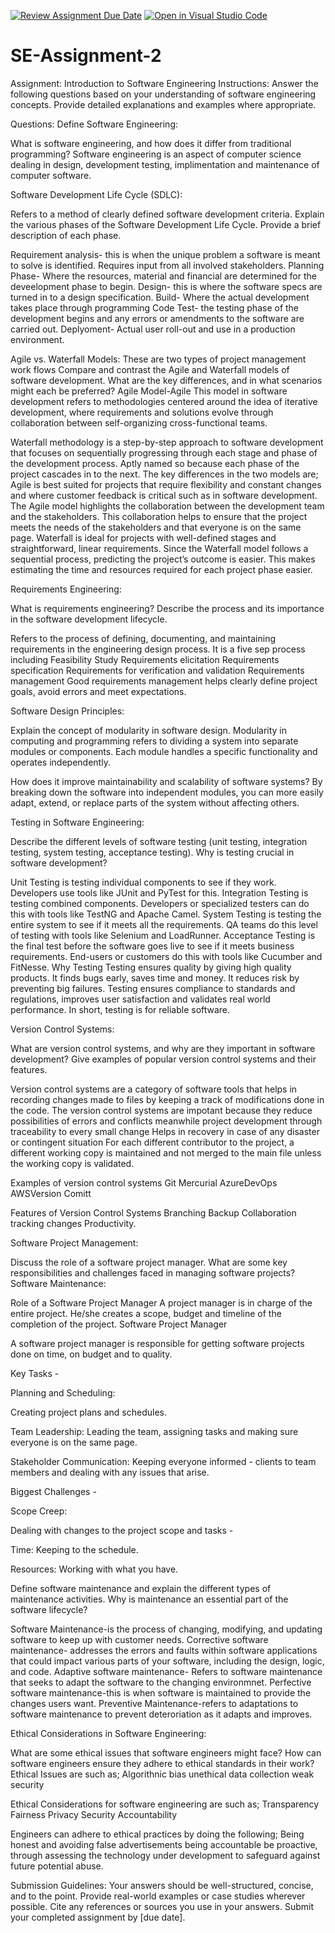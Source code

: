 [![Review Assignment Due Date](https://classroom.github.com/assets/deadline-readme-button-24ddc0f5d75046c5622901739e7c5dd533143b0c8e959d652212380cedb1ea36.svg)](https://classroom.github.com/a/-ucQIGTc)
[![Open in Visual Studio Code](https://classroom.github.com/assets/open-in-vscode-718a45dd9cf7e7f842a935f5ebbe5719a5e09af4491e668f4dbf3b35d5cca122.svg)](https://classroom.github.com/online_ide?assignment_repo_id=15198626&assignment_repo_type=AssignmentRepo)
# SE-Assignment-2
Assignment: Introduction to Software Engineering
Instructions:
Answer the following questions based on your understanding of software engineering concepts. Provide detailed explanations and examples where appropriate.

Questions:
Define Software Engineering:

What is software engineering, and how does it differ from traditional programming?
Software engineering is an aspect of computer science dealing in design, development testing, implimentation and maintenance of computer software.

Software Development Life Cycle (SDLC):

Refers to a method of clearly defined software development criteria.
Explain the various phases of the Software Development Life Cycle. Provide a brief description of each phase.

Requirement analysis- this is when the unique problem a software is meant to solve is identified. Requires input from all involved stakeholders.
Planning Phase- Where the resources, material and financial are determined for the deveelopment phase to begin.
Design- this is where the software specs are turned in to a design specification.
Build- Where the actual development takes place through programming 
Code Test- the testing phase of the development begins and any errors or amendments to the software are carried out.
Deplyoment- Actual user roll-out and use in a production environment.


Agile vs. Waterfall Models:
These are two types of project management work flows
Compare and contrast the Agile and Waterfall models of software development. What are the key differences, and in what scenarios might each be preferred?
Agile Model-Agile
 This model in software development refers to methodologies centered around the idea of iterative development, where requirements and solutions evolve through collaboration between self-organizing cross-functional teams.

Waterfall methodology
is a step-by-step approach to software development that focuses on sequentially progressing through each stage and phase of the development process.  Aptly named so because each phase of the project cascades in to the next.
The key differences in the two models are;
Agile is best suited for projects that require flexibility and constant changes and where customer feedback is critical such as in software development.
The Agile model highlights the collaboration between the development team and the stakeholders. This collaboration helps to ensure that the project meets the needs of the stakeholders and that everyone is on the same page.
Waterfall is ideal for projects with well-defined stages and straightforward, linear requirements.
Since the Waterfall model follows a sequential process, predicting the project’s outcome is easier. This makes estimating the time and resources required for each project phase easier.


Requirements Engineering:

What is requirements engineering? Describe the process and its importance in the software development lifecycle.

Refers to the process of defining, documenting, and maintaining requirements in the engineering design process.
It is a five sep process including
Feasibility Study
Requirements elicitation
Requirements specification
Requirements for verification and validation
Requirements management
Good requirements management helps clearly define project goals, avoid errors and meet expectations.

Software Design Principles:

Explain the concept of modularity in software design.
Modularity in computing and programming refers to dividing a system into separate modules or components. Each module handles a specific functionality and operates independently.

How does it improve maintainability and scalability of software systems?
By breaking down the software into independent modules, you can more easily adapt, extend, or replace parts of the system without affecting others.

Testing in Software Engineering:

Describe the different levels of software testing (unit testing, integration testing, system testing, acceptance testing). Why is testing crucial in software development?

Unit Testing is testing individual components to see if they work. Developers use tools like JUnit and PyTest for this. Integration Testing is testing combined components. Developers or specialized testers can do this with tools like TestNG and Apache Camel. System Testing is testing the entire system to see if it meets all the requirements. QA teams do this level of testing with tools like Selenium and LoadRunner. Acceptance Testing is the final test before the software goes live to see if it meets business requirements. End-users or customers do this with tools like Cucumber and FitNesse. Why Testing Testing ensures quality by giving high quality products. It finds bugs early, saves time and money. It reduces risk by preventing big failures. Testing ensures compliance to standards and regulations, improves user satisfaction and validates real world performance. In short, testing is for reliable software.

Version Control Systems:

What are version control systems, and why are they important in software development? Give examples of popular version control systems and their features.

Version control systems are a category of software tools that helps in recording changes made to files by keeping a track of modifications done in the code. 
The version control systems are impotant because they 
reduce possibilities of errors and conflicts meanwhile project development through traceability to every small change
Helps in recovery in case of any disaster or contingent situation
For each different contributor to the project, a different working copy is maintained and not merged to the main file unless the working copy is validated.

Examples of version control systems
Git
Mercurial
AzureDevOps
AWSVersion Comitt

Features of Version Control Systems
Branching
Backup
Collaboration
tracking changes
Productivity.

Software Project Management:

Discuss the role of a software project manager. What are some key responsibilities and challenges faced in managing software projects?
Software Maintenance:

Role of a Software Project Manager
 A project manager is in charge of the entire project. He/she creates a scope, budget and timeline of the completion of the project.
 Software Project Manager

A software project manager is responsible for getting software projects done on time, on budget and to quality.

Key Tasks -

Planning and Scheduling:

Creating project plans and schedules.

Team Leadership: Leading the team, assigning tasks and making sure everyone is on the same page.

Stakeholder Communication: Keeping everyone informed - clients to team members and dealing with any issues that arise.

Biggest Challenges -

Scope Creep:

Dealing with changes to the project scope and tasks -

Time: Keeping to the schedule.

Resources: Working with what you have.

Define software maintenance and explain the different types of maintenance activities. Why is maintenance an essential part of the software lifecycle?

Software Maintenance-is the process of changing, modifying, and updating software to keep up with customer needs.
Corrective software maintenance- addresses the errors and faults within software applications that could impact various parts of your software, including the design, logic, and code.
Adaptive software maintenance- Refers to software maintenance that seeks to adapt the software to the changing environmnet.
Perfective software maintenance-this is when software is maintained to provide the changes users want.
Preventive Maintenance-refers to adaptations to software maintenance to prevent deteroriation as it adapts and improves.

Ethical Considerations in Software Engineering:


What are some ethical issues that software engineers might face? How can software engineers ensure they adhere to ethical standards in their work?
Ethical Issues are such as;
Algorithnic bias
unethical data collection
weak security

Ethical Considerations for software engineering are such as;
Transparency
Fairness
Privacy 
Security
Accountability

Engineers can adhere to ethical practices by doing the following;
Being honest and avoiding false advertisements
being accountable
be proactive, through assessing the technology under development to safeguard against future potential abuse.


Submission Guidelines:
Your answers should be well-structured, concise, and to the point.
Provide real-world examples or case studies wherever possible.
Cite any references or sources you use in your answers.
Submit your completed assignment by [due date].
